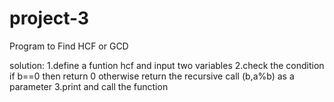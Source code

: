 # project-3
Program to Find HCF or GCD

solution:
1.define a funtion hcf and input two variables
2.check the condition if b==0 then return 0 otherwise return the recursive call (b,a%b) as a parameter
3.print and call the function
